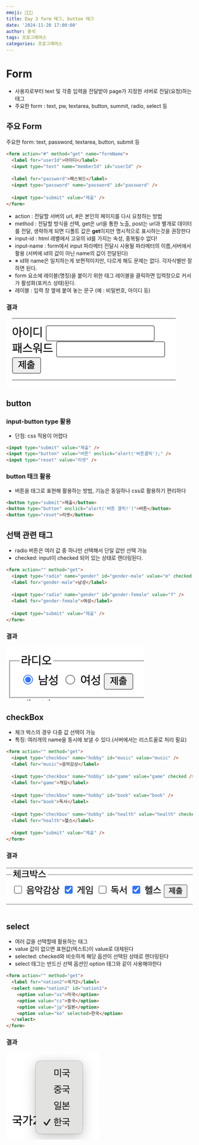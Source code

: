 ```yaml
---
emoji: 👨🏻‍💻
title: Day 3 form 태그, button 태그
date: '2024-11-20 17:00:00'
author: 중석
tags: 프로그래머스
categories: 프로그래머스
---
```


# Form

- 사용자로부터 text 및 각종 입력을 전달받아 page가 지정한 서버로 전달(요청)하는 태그
- 주요한 form : text, pw, textarea, button, summit, radio, select 등

## 주요 Form

주요한 form: text, password, textarea, button, submit 등

```html
<form action="#" method="get" name="formName">
  <label for="userId">아이디</label>
  <input type="text" name="memberId" id="userId" />

  <label for="password">패스워드</label>
  <input type="password" name="password" id="password" />

  <input type="submit" value="제출" />
</form>
```

- action : 전달할 서버의 url, #은 본인의 페이지를 다시 요청하는 방법
- method : 전달할 방식을 선택, get은 url을 통한 노출, post는 url과 별개로 데이터를 전달, 생략하게 되면 디폴트 값은 **get**이지만 명시적으로 표시하는것을 권장한다
- input-id : html 레벨에서 고유의 id를 가지는 속성, 중복될수 없다!
- input-name : form에서 input 파라메터 전달시 사용될 파라메터의 이름,서버에서 활용 (서버에 id의 값이 아닌 name의 값이 전달된다)
- ※ id와 name은 일치하는게 보편적이지만, 다르게 해도 문제는 없다. 각자식별만 잘하면 된다.
- form 요소에 레이블(명칭)을 붙이기 위한 태그 레이블을 클릭하면 입력창으로 커서가 활성화(포커스 상태)된다.
- 레이블 : 입력 창 옆에 붙여 놓는 문구 (예 : 비밀번호, 아이디 등)

### 결과

![form 태그 동작 결과](Day3_image/Day3_form_result.png)

## button

### input-button type 활용

- 단점: css 적용이 어렵다

```html
<input type="submit" value="제출" />
<input type="button" value="버튼" onclick="alert('버튼클릭');" />
<input type="reset" value="리셋" />
```

### button 태크 활용

- 버튼을 태그로 표현해 활용하는 방법, 기능은 동일하나 css로 활용하기 편리하다

```html
<button type="submit">제출</button>
<button type="button" onclick="alert('버튼 클릭!')">버튼</button>
<button type="reset">리셋</button>
```

## 선택 관련 태그

- radio 버튼은 여러 값 중 하나만 선택해서 단일 값만 선택 가능
- checked: input이 checked 되어 있는 상태로 렌더링된다.

```html
<form action="" method="get">
  <input type="radio" name="gender" id="gender-male" value="m" checked />
  <label for="gender-male">남성</label>

  <input type="radio" name="gender" id="gender-female" value="f" />
  <label for="gender-female">여성</label>

  <input type="submit" value="제출" />
</form>
```

### 결과

![type ="radio" 결과](Day3_image/Day3_radio_result.png)

## checkBox

- 체크 박스의 경우 다중 값 선택이 가능
- 특징: 여러개의 name을 동시에 보낼 수 있다.(서버에서는 리스트꼴로 처리 필요)

```html
<form action="" method="get">
  <input type="checkbox" name="hobby" id="music" value="music" />
  <label for="music">음악감상</label>

  <input type="checkbox" name="hobby" id="game" value="game" checked />
  <label for="game">게임</label>

  <input type="checkbox" name="hobby" id="book" value="book" />
  <label for="book">독서</label>

  <input type="checkbox" name="hobby" id="health" value="health" checked />
  <label for="health">헬스</label>

  <input type="submit" value="제출" />
</form>
```

### 결과

![checkBox 동작 결과](Day3_image/Day3_checkBox_result.png)

## select

- 여러 값을 선택할때 활용하는 태그
- value 값이 없으면 표현값(텍스트)이 value로 대체된다
- selected: checked와 비슷하게 해당 옵션이 선택된 상태로 렌더링된다
- select 태그는 반드신 선택 옵션인 option 태그와 같이 사용해야한다

```html
<form action="" method="get">
  <label for="nation2">국가2</label>
  <select name="nation2" id="nation1">
    <option value="us">미국</option>
    <option value="cs">중국</option>
    <option value="jp">일본</option>
    <option value="ko" selected>한국</option>
  </select>
</form>
```

### 결과

![select 동작 결과](Day3_image/Day3_select_result.png)
